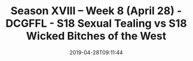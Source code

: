 ---
title: Season XVIII – Week 8 (April 28) - DCGFFL - S18 Sexual Tealing vs S18 Wicked
  Bitches of the West
teams-score:
- team: _teams/s18-teal.md
  score:
- team: _teams/s18-kelly.md
  score: 0
mvp: Justin Parker (Teal), Mark Japinga (Kelly)
game-ball: ''
season: 16
week: 8
date: '2019-04-28T09:11:44'
pageid: season-xviii-week-8-april-28-6907-vs-6938
---